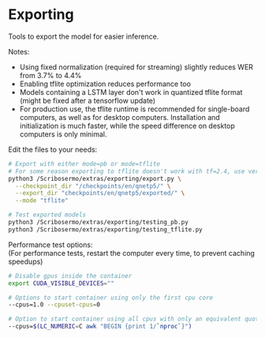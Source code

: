 # Exporting

Tools to export the model for easier inference.

Notes:

- Using fixed normalization (required for streaming) slightly reduces WER from 3.7% to 4.4%
- Enabling tflite optimization reduces performance too
- Models containing a LSTM layer don't work in quantized tflite format (might be fixed after a tensorflow update)
- For production use, the tflite runtime is recommended for single-board computers, as well as for desktop computers.
  Installation and initialization is much faster, while the speed difference on desktop computers is only minimal.

Edit the files to your needs:

```bash
# Export with either mode=pb or mode=tflite
# For some reason exporting to tflite doesn't work with tf=2.4, use version 2.3 instead
python3 /Scribosermo/extras/exporting/export.py \
  --checkpoint_dir "/checkpoints/en/qnetp5/" \
  --export_dir "checkpoints/en/qnetp5/exported/" \
  --mode "tflite"

# Test exported models
python3 /Scribosermo/extras/exporting/testing_pb.py
python3 /Scribosermo/extras/exporting/testing_tflite.py
```

Performance test options: \
(For performance tests, restart the computer every time, to prevent caching speedups)

```bash
# Disable gpus inside the container
export CUDA_VISIBLE_DEVICES=""

# Options to start container using only the first cpu core
--cpus=1.0 --cpuset-cpus=0

# Option to start container using all cpus with only an equivalent quota of one cpu core
--cpus=$(LC_NUMERIC=C awk "BEGIN {print 1/`nproc`}")
```
